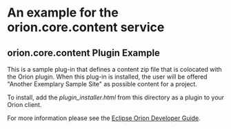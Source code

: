 An example for the orion.core.content service
===

## orion.core.content Plugin Example

This is a sample plug-in that defines a content zip file that is colocated with the Orion plugin. When this plug-in is installed, the user will be offered "Another Exemplary Sample Site" as possible content for a project.

To install, add the _plugin_installer.html_ from this directory as a plugin to your Orion client.

For more information please see the [Eclipse Orion Developer Guide](http://wiki.eclipse.org/Orion/Documentation/Developer_Guide/Plugging_into_Orion_pages#orion.core.content).